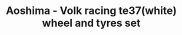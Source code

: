 ---
layout: product
title: "Aoshima - Volk racing te37(white) wheel and tyres set"
price: "TBA" 
desc: "N/A"
img_path: "/assets/img/AO10013.webp"
brand: "N/A"
available: false
special_offer: false
new: false
soon: false
cat: "010000"
subcat: "013700"
subsubcat: "0N/A"
sifra: "AO10013"
popular: false
spec: false
---